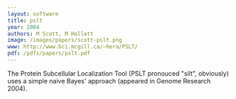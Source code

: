 ```yaml
---
layout: software
title: pslt
year: 2004
authors: M Scott, M Hallett
image: /images/papers/scott-pslt.png
www: http://www.bci.mcgill.ca/~hera/PSLT/
pdf: /pdfs/papers/pslt.pdf
---
```


The Protein Subcellular Localization Tool (PSLT pronouced "silt", obviously) uses a simple naive Bayes' approach (appeared in Genome Research 2004).